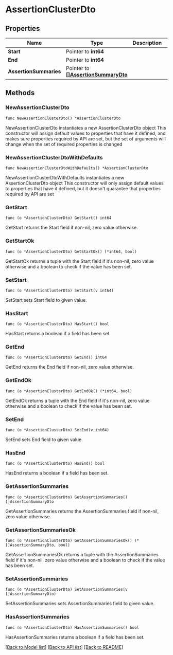 # AssertionClusterDto

## Properties

Name | Type | Description | Notes
------------ | ------------- | ------------- | -------------
**Start** | Pointer to **int64** |  | [optional] 
**End** | Pointer to **int64** |  | [optional] 
**AssertionSummaries** | Pointer to [**[]AssertionSummaryDto**](AssertionSummaryDto.md) |  | [optional] 

## Methods

### NewAssertionClusterDto

`func NewAssertionClusterDto() *AssertionClusterDto`

NewAssertionClusterDto instantiates a new AssertionClusterDto object
This constructor will assign default values to properties that have it defined,
and makes sure properties required by API are set, but the set of arguments
will change when the set of required properties is changed

### NewAssertionClusterDtoWithDefaults

`func NewAssertionClusterDtoWithDefaults() *AssertionClusterDto`

NewAssertionClusterDtoWithDefaults instantiates a new AssertionClusterDto object
This constructor will only assign default values to properties that have it defined,
but it doesn't guarantee that properties required by API are set

### GetStart

`func (o *AssertionClusterDto) GetStart() int64`

GetStart returns the Start field if non-nil, zero value otherwise.

### GetStartOk

`func (o *AssertionClusterDto) GetStartOk() (*int64, bool)`

GetStartOk returns a tuple with the Start field if it's non-nil, zero value otherwise
and a boolean to check if the value has been set.

### SetStart

`func (o *AssertionClusterDto) SetStart(v int64)`

SetStart sets Start field to given value.

### HasStart

`func (o *AssertionClusterDto) HasStart() bool`

HasStart returns a boolean if a field has been set.

### GetEnd

`func (o *AssertionClusterDto) GetEnd() int64`

GetEnd returns the End field if non-nil, zero value otherwise.

### GetEndOk

`func (o *AssertionClusterDto) GetEndOk() (*int64, bool)`

GetEndOk returns a tuple with the End field if it's non-nil, zero value otherwise
and a boolean to check if the value has been set.

### SetEnd

`func (o *AssertionClusterDto) SetEnd(v int64)`

SetEnd sets End field to given value.

### HasEnd

`func (o *AssertionClusterDto) HasEnd() bool`

HasEnd returns a boolean if a field has been set.

### GetAssertionSummaries

`func (o *AssertionClusterDto) GetAssertionSummaries() []AssertionSummaryDto`

GetAssertionSummaries returns the AssertionSummaries field if non-nil, zero value otherwise.

### GetAssertionSummariesOk

`func (o *AssertionClusterDto) GetAssertionSummariesOk() (*[]AssertionSummaryDto, bool)`

GetAssertionSummariesOk returns a tuple with the AssertionSummaries field if it's non-nil, zero value otherwise
and a boolean to check if the value has been set.

### SetAssertionSummaries

`func (o *AssertionClusterDto) SetAssertionSummaries(v []AssertionSummaryDto)`

SetAssertionSummaries sets AssertionSummaries field to given value.

### HasAssertionSummaries

`func (o *AssertionClusterDto) HasAssertionSummaries() bool`

HasAssertionSummaries returns a boolean if a field has been set.


[[Back to Model list]](../README.md#documentation-for-models) [[Back to API list]](../README.md#documentation-for-api-endpoints) [[Back to README]](../README.md)


